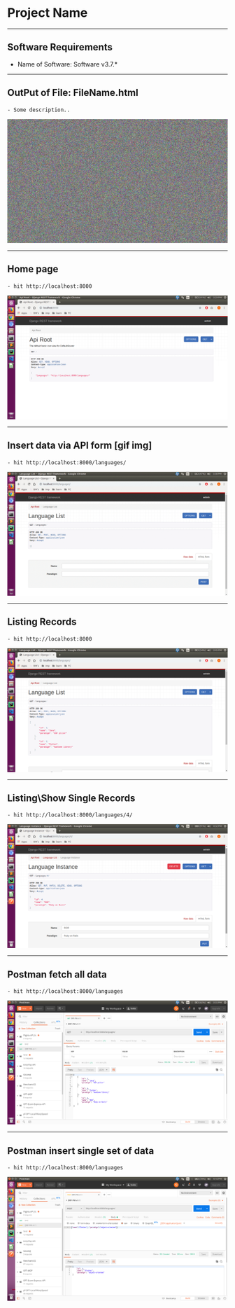 # Project Name

---
## Software Requirements
- Name of Software: Software v3.7.*


---
## OutPut of File: FileName.html
	- Some description..
<kbd><img src="/imgs-readme/img-black-blank_v1-1.jpg" alt="img_alternative_txt_v1-1" title="hover_title.."></img></kbd>


---
## Home page
	- hit http://localhost:8000
<kbd><img src="/imgs-readme/home_v1-1.png"></img></kbd>


---
## Insert data via API form [gif img]
	- hit http://localhost:8000/languages/
<kbd><img src="/imgs-readme/insert-data-api-form_v1-1.gif"></img></kbd>


---
## Listing Records
	- hit http://localhost:8000
<kbd><img src="/imgs-readme/listing_v1-1.png"></img></kbd>


---
## Listing\Show Single Records
	- hit http://localhost:8000/languages/4/
<kbd><img src="/imgs-readme/select-single-data-set_v1-1.png"></img></kbd>


---
## Postman fetch all data
	- hit http://localhost:8000/languages
<kbd><img src="/imgs-readme/postman-get-or-select-all_v1-1.png"></img></kbd>


---
## Postman insert single set of data
	- hit http://localhost:8000/languages
<kbd><img src="/imgs-readme/postman-set-insert-single-data_v1-1.png"></img></kbd>
